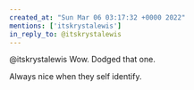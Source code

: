 ```yaml
---
created_at: "Sun Mar 06 03:17:32 +0000 2022"
mentions: ['itskrystalewis']
in_reply_to: @itskrystalewis
---
```


@itskrystalewis Wow. Dodged that one.

Always nice when they self identify.